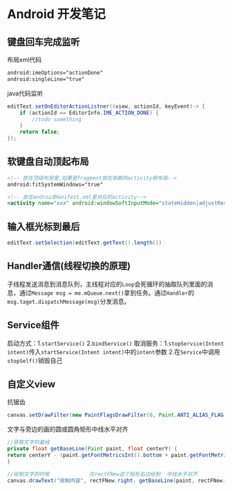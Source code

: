 # Android 开发笔记

## 键盘回车完成监听

布局xml代码

```xml
android:imeOptions="actionDone"
android:singleLine="true"
```

java代码监听

```java
editText.setOnEditorActionListner((view, actionId, keyEvent)-> {
    if (actionId == EditorInfo.IME_ACTION_DONE) {
        //todo something
    }
    return false;
});
```

## 软键盘自动顶起布局

```xml
<!-- 放在顶级布局里,如果是fragment放在依赖的activity根布局-->
android:fitSystemWindows="true"
```

```xml
<!-- 放在androidManifest.xml里对应的activity-->
<activity name="xxx" android:windowSoftInputMode="stateHidden|adjustResize">
```

## 输入框光标到最后
```java
editText.setSelection(editText.getText().length())
```


## Handler通信(线程切换的原理)
子线程发送消息到消息队列，主线程对应的`Loop`会死循环的抽取队列里面的消息，通过`Message msg = me.mQueue.next()`拿到任务。通过`Handler`的`msg.taget.dispatchMessage(msg)`分发消息。

## Service组件
启动方式：1.`startService()` 2.`bindService()` 
取消服务：1.`stopService(Intent intent)`传入`startService(Intent intent)`中的`intent`参数 2.在`Service`中调用`stopSelf()`销毁自己


## 自定义view

抗锯齿
```java
canvas.setDrawFilter(new PaintFlagsDrawFilter(0, Paint.ANTI_ALIAS_FLAG | Paint.FILTER_BITMAP_FLAG));
```

文字与旁边的画的圆或圆角矩形中线水平对齐
```java
//获取文字的基线
private float getBaseLine(Paint paint, float centerY) {
return centerY - (paint.getFontMetricsInt().bottom + paint.getFontMetricsInt().top) / 2;
}

//绘制文字的时候             在rectFNew这个矩形右边绘制  中线水平对齐
canvas.drawText("绘制内容", rectFNew.right, getBaseLine(paint, rectFNew.centerY()), paint);
```
